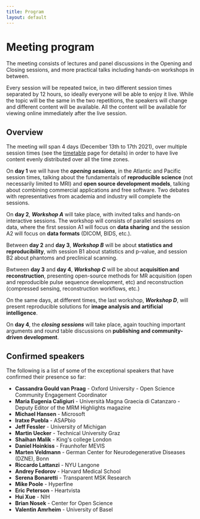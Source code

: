```yaml
---
title: Program
layout: default
---
```


# Meeting program

The meeting consists of lectures and panel discussions in the Opening and Closing sessions, and more practical talks including hands-on workshops in between.

Every session will be repeated twice, in two different session times separated by 12 hours, so ideally everyone will be able to enjoy it live. While the topic will be the same in the two repetitions, the speakers will change and different content will be available. All the content will be available for viewing online immediately after the live session.

## Overview

The meeting will span 4 days (December 13th to 17th 2021), over multiple session times (see the [timetable](/timetable) page for details) in order to have live content evenly distributed over all the time zones.

On **day 1** we will have the ***opening sessions***, in the Atlantic and Pacific session times, talking about the fundamentals of **reproducible science** (not necessarily limited to MRI) and **open source development models**, talking about combining commercial applications and free software. Two debates with representatives from academia and industry will complete the sessions.

On **day 2**, ***Workshop A*** will take place, with invited talks and hands-on interactive sessions. The workshop will consists of parallel sessions on data, where the first session A1 will focus on **data sharing** and the session A2 will focus on **data formats** (DICOM, BIDS, etc.).

Between **day 2** and **day 3**, ***Workshop B*** will be about **statistics and reproducibility**, with session B1 about statistics and p-value, and session B2 about phantoms and preclinical scanning.

Bwtween **day 3** and **day 4**, ***Workshop C*** will be about **acquisition and reconstruction**, presenting open-source methods for MR acquisition (open and reproducible pulse sequence development, etc) and reconstruction (compressed sensing, reconstruction workflows, etc.)

On the same days, at different times, the last workshop, ***Workshop D***, will present reproducible solutions for **image analysis and artificial intelligence**.

On **day 4**, the ***closing sessions*** will take place, again touching important arguments and round table discussions on **publishing and community-driven development**.

## Confirmed speakers

The following is a list of some of the exceptional speakers that have confirmed their presence so far:

* **Cassandra Gould van Praag** - Oxford University - Open Science Community Engagement Coordinator
* **Maria Eugenia Caligiuri** - Università Magna Graecia di Catanzaro - Deputy Editor of the MRM Highlights magazine
* **Michael Hansen** - Microsoft
* **Iratxe Puebla** - ASAPbio
* **Jeff Fessler** - University of Michigan
* **Martin Uecker** - Technical University Graz
* **Shaihan Malik** - King's college London
* **Daniel Hoinkiss** - Fraunhofer MEVIS
* **Marten Veldmann** - German Center for Neurodegenerative Diseases (DZNE), Bonn
* **Riccardo Lattanzi** - NYU Langone
* **Andrey Fedorov** - Harvard Medical School
* **Serena Bonaretti** - Transparent MSK Research
* **Mike Poole** - Hyperfine
* **Eric Peterson** - Heartvista
* **Hui Xue** - NIH
* **Brian Nosek** - Center for Open Science
* **Valentin Amrheim** - University of Basel